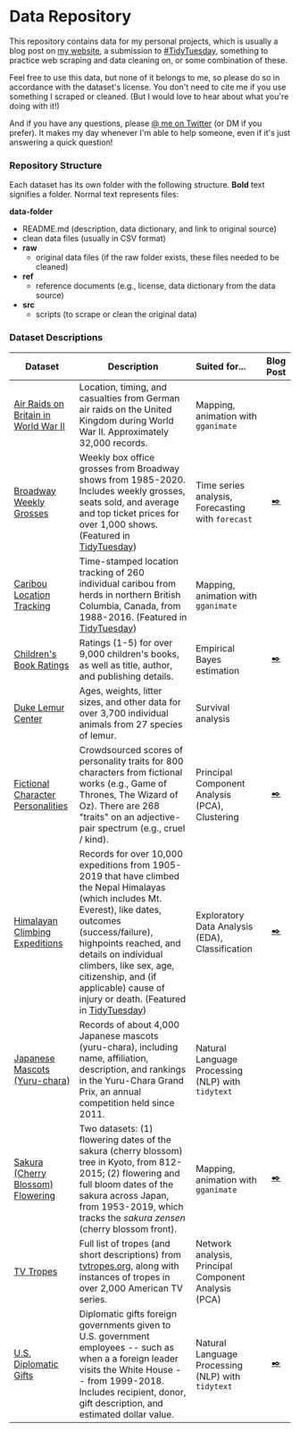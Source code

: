 # Data Repository

This repository contains data for my personal projects, which is usually a blog post on [my website](https://www.alexcookson.com/), a submission to [#TidyTuesday](https://github.com/rfordatascience/tidytuesday), something to practice web scraping and data cleaning on, or some combination of these.

Feel free to use this data, but none of it belongs to me, so please do so in accordance with the dataset's license. You don't need to cite me if you use something I scraped or cleaned. (But I would love to hear about what you're doing with it!)

And if you have any questions, please [@ me on Twitter](https://twitter.com/alexcookson) (or DM if you prefer). It makes my day whenever I'm able to help someone, even if it's just answering a quick question!



### Repository Structure

Each dataset has its own folder with the following structure. **Bold** text signifies a folder. Normal text represents files:

**data-folder**
- README.md (description, data dictionary, and link to original source)
- clean data files (usually in CSV format)
- **raw**
  - original data files (if the raw folder exists, these files needed to be cleaned)
- **ref**
  - reference documents (e.g., license, data dictionary from the data source)
- **src**
  - scripts (to scrape or clean the original data)



### Dataset Descriptions



| Dataset                                                      | Description                                                  | Suited for...                                        |                          Blog Post                           |
| ------------------------------------------------------------ | ------------------------------------------------------------ | :--------------------------------------------------- | :----------------------------------------------------------: |
| [Air Raids on Britain in World War II](./britain-bombing-ww2) | Location, timing, and casualties from German air raids on the United Kingdom during World War II. Approximately 32,000 records. | Mapping, animation with `gganimate`                  |                                                              |
| [Broadway Weekly Grosses](./broadway-grosses)                | Weekly box office grosses from Broadway shows from 1985-2020. Includes weekly grosses, seats sold, and average and top ticket prices for over 1,000 shows. (Featured in [TidyTuesday](https://github.com/rfordatascience/tidytuesday/blob/master/data/2020/2020-04-28/readme.md)) | Time series analysis, Forecasting with `forecast`    | [:black_nib:](https://www.alexcookson.com/post/most-successful-broadway-show-of-all-time/) |
| [Caribou Location Tracking](./caribou-location-tracking)     | Time-stamped location tracking of 260 individual caribou from herds in northern British Columbia, Canada, from 1988-2016. (Featured in [TidyTuesday](https://github.com/rfordatascience/tidytuesday/blob/master/data/2020/2020-06-23/readme.md)) | Mapping, animation with `gganimate`                  |                                                              |
| [Children's Book Ratings](./childrens-book-ratings)          | Ratings (1-5) for over 9,000 children's books, as well as title, author, and publishing details. | Empirical Bayes estimation                           | [:black_nib:](https://www.alexcookson.com/post/rating-childrens-books-with-empirical-bayes-estimation/) |
| [Duke Lemur Center](./duke-lemur-center)                     | Ages, weights, litter sizes, and other data for over 3,700 individual animals from 27 species of lemur. | Survival analysis                                    |                                                              |
| [Fictional Character Personalities](./fictional-character-personalities) | Crowdsourced scores of personality traits for 800 characters from fictional works (e.g., Game of Thrones, The Wizard of Oz). There are 268 "traits" on an adjective-pair spectrum (e.g., cruel / kind​). | Principal Component Analysis (PCA), Clustering       | [:black_nib:](https://www.alexcookson.com/post/2020-11-19-applying-pca-to-fictional-character-personalities/) |
| [Himalayan Climbing Expeditions](./himalayan-expeditions)    | Records for over 10,000 expeditions from 1905-2019 that have climbed the Nepal Himalayas (which includes Mt. Everest), like dates, outcomes (success/failure), highpoints reached, and details on individual climbers, like sex, age, citizenship, and (if applicable) cause of injury or death. (Featured in [TidyTuesday](https://github.com/rfordatascience/tidytuesday/blob/master/data/2020/2020-09-22/readme.md)) | Exploratory Data Analysis (EDA), Classification      | [:black_nib:](https://www.alexcookson.com/post/analyzing-himalayan-peaks-first-ascents/) |
| [Japanese Mascots (Yuru-chara)](./japanese-mascots)          | Records of about 4,000 Japanese mascots (yuru-chara), including name, affiliation, description, and rankings in the Yuru-Chara Grand Prix, an annual competition held since 2011. | Natural Language Processing (NLP) with `tidytext`    |                                                              |
| [Sakura (Cherry Blossom) Flowering](./sakura-flowering)      | Two datasets: (1) flowering dates of the sakura (cherry blossom) tree in Kyoto, from 812-2015; (2) flowering and full bloom dates of the sakura across Japan, from 1953-2019, which tracks the *sakura zensen* (cherry blossom front). | Mapping, animation with `gganimate`                  | [:black_nib:](https://www.alexcookson.com/post/2020-10-18-building-an-animation-step-by-step-with-gganimate/) |
| [TV Tropes](./tv-tropes)                                     | Full list of tropes (and short descriptions) from [tvtropes.org](https://tvtropes.org/), along with instances of tropes in over 2,000 American TV series. | Network analysis, Principal Component Analysis (PCA) |                                                              |
| [U.S. Diplomatic Gifts](./us-government-gifts)               | Diplomatic gifts foreign governments given to U.S. government employees -- such as when a a foreign leader visits the White House -- from 1999-2018. Includes recipient, donor, gift description, and estimated dollar value. | Natural Language Processing (NLP) with `tidytext`    | [:black_nib:](https://www.alexcookson.com/post/what-can-we-learn-from-diplomatic-gifts/) |
